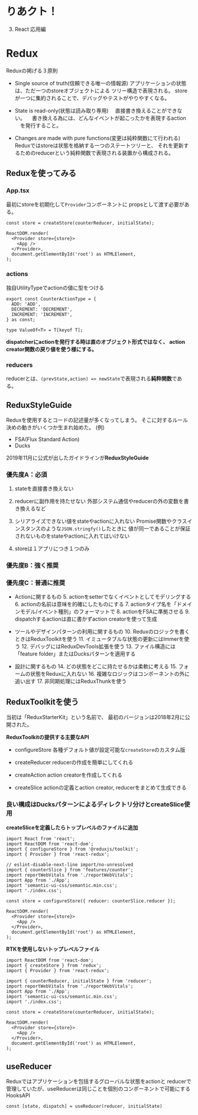 # りあクト！

3. React 応用編

# Redux
Reduxの掲げる３原則
- Single source of truth(信頼できる唯一の情報源)
  アプリケーションの状態は、ただ一つのstoreオブジェクトによる
  ツリー構造で表現される。
  storeが一つに集約されることで、デバッグやテストがやりやすくなる。

- State is read-only(状態は読み取り専用)
　直接書き換えることができない。
　書き換える為には、どんなイベントが起こったかを表現するaction
　を発行すること。

- Changes are made with pure functions(変更は純粋関数にて行われる)
  Reduxではstoreは状態を格納する一つのステートツリーと、
  それを更新するためのreducerという純粋関数で表現される装置から構成される。

## Reduxを使ってみる

### App.tsx

最初にstoreを初期化して`Provider`コンポーネントに
propsとして渡す必要がある。

```tsx
const store = createStore(counterReducer, initialState);

ReactDOM.render(
  <Provider store={store}>
    <App />
  </Provider>,
  document.getElementById('root') as HTMLElement,
);
```
### actions

独自UtilityTypeでactionの値に型をつける

```tsx
export const CounterActionType = {
  ADD: 'ADD',
  DECREMENT: 'DECREMENT',
  INCREMENT: 'INCREMENT',
} as const;

type ValueOf<T> = T[keyof T];
```

**dispatcherにactionを発行する時は直のオブジェクト形式ではなく、
action creator関数の戻り値を使う様にする。**

### reducers

reducerとは、`(prevState,action) => newState`で表現される**純粋関数**である。

## ReduxStyleGuide
Reduxを使用するとコードの記述量が多くなってしまう。
そこに対するルール決めの動きがいくつか生まれ始めた。
(例)
- FSA(Flux Standard Action)
- Ducks

2019年11月に公式が出したガイドラインが**ReduxStyleGuide**

### 優先度A：必須
1. stateを直接書き換えない
  
2. reducerに副作用を持たせない
   外部システム通信やreducerの外の変数を書き換えるなど

3. シリアライズできない値をstateやactionに入れない
  Promise関数やクラスインスタンスのような`JSON.stringfy()`したときに
  値が同一であることが保証されないものをstateやactionに入れてはいけない

4. storeは１アプリにつき１つのみ

### 優先度B：強く推奨
### 優先度C：普通に推奨
- Actionに関するもの
  5. actionをsetterでなくイベントとしてモデリングする
  6. actionの名前は意味を的確にしたものにする
  7. actionタイプ名を「ドメインモデル/イベント種別」のフォーマットで
  8. actionをFSAに準拠させる
  9. dispatchするactionは直に書かずaction creatorを使って生成

- ツールやデザインパターンの利用に関するもの
  10. Reduxのロジックを書くときはReduxToolkitを使う
  11. イミュータブルな状態の更新にはImmerを使う
  12. デバッグにはReduxDevTools拡張を使う
  13. ファイル構造には「feature folder」またはDucksパターンを適用する

- 設計に関するもの
  14. どの状態をどこに持たせるかは柔軟に考える
  15. フォームの状態をReduxに入れない
  16. 複雑なロジックはコンポーネントの外に追い出す
  17. 非同期処理にはReduxThunkを使う

## ReduxToolkitを使う
当初は「ReduxStarterKit」という名前で、
最初のバージョンは2018年2月に公開された。

**ReduxToolkitの提供する主要なAPI**
- configureStore
  各種デフォルト値が設定可能な`createStore`のカスタム版

- createReducer
  reducerの作成を簡単にしてくれる

- createAction
  action creatorを作成してくれる

- createSlice
  actionの定義とaction creator, reducerをまとめて生成できる

### 良い構成はDucksパターンによるディレクトリ分けとcreateSlice使用
**createSliceを定義したらトップレベルのファイルに追加**

```tsx
import React from 'react';
import ReactDOM from 'react-dom';
import { configureStore } from '@reduxjs/toolkit';
import { Provider } from 'react-redux';

// eslint-disable-next-line import/no-unresolved
import { counterSlice } from 'features/counter';
import reportWebVitals from './reportWebVitals';
import App from './App';
import 'semantic-ui-css/semantic.min.css';
import './index.css';

const store = configureStore({ reducer: counterSlice.reducer });

ReactDOM.render(
  <Provider store={store}>
    <App />
  </Provider>,
  document.getElementById('root') as HTMLElement,
);
```

**RTKを使用しないトップレベルファイル**

```tsx
import ReactDOM from 'react-dom';
import { createStore } from 'redux';
import { Provider } from 'react-redux';

import { counterReducer, initialState } from 'reducer';
import reportWebVitals from './reportWebVitals';
import App from './App';
import 'semantic-ui-css/semantic.min.css';
import './index.css';

const store = createStore(counterReducer, initialState);

ReactDOM.render(
  <Provider store={store}>
    <App />
  </Provider>,
  document.getElementById('root') as HTMLElement,
);
```

## useReducer
Reduxではアプリケーションを包括するグローバルな状態をactionと
reducerで管理していたが、useReducerは同じことを個別のコンポーネントで可能にするHooksAPI

`const [state, dispatch] = useReducer(reducer, initialState)`


